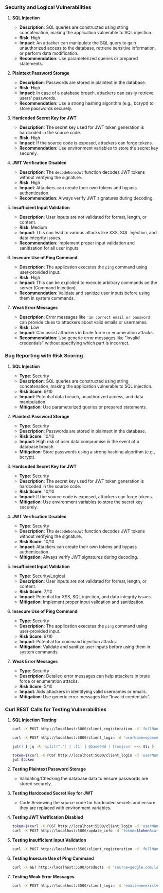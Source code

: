 ### Security and Logical Vulnerabilities

1. **SQL Injection**
   - **Description**: SQL queries are constructed using string concatenation, making the application vulnerable to SQL injection.
   - **Risk**: High
   - **Impact**: An attacker can manipulate the SQL query to gain unauthorized access to the database, retrieve sensitive information, or perform data modification.
   - **Recommendation**: Use parameterized queries or prepared statements.

2. **Plaintext Password Storage**
   - **Description**: Passwords are stored in plaintext in the database.
   - **Risk**: High
   - **Impact**: In case of a database breach, attackers can easily retrieve users' passwords.
   - **Recommendation**: Use a strong hashing algorithm (e.g., bcrypt) to store passwords securely.

3. **Hardcoded Secret Key for JWT**
   - **Description**: The secret key used for JWT token generation is hardcoded in the source code.
   - **Risk**: High
   - **Impact**: If the source code is exposed, attackers can forge tokens.
   - **Recommendation**: Use environment variables to store the secret key securely.

4. **JWT Verification Disabled**
   - **Description**: The `decodeNoneJwt` function decodes JWT tokens without verifying the signature.
   - **Risk**: High
   - **Impact**: Attackers can create their own tokens and bypass authentication.
   - **Recommendation**: Always verify JWT signatures during decoding.

5. **Insufficient Input Validation**
   - **Description**: User inputs are not validated for format, length, or content.
   - **Risk**: Medium
   - **Impact**: This can lead to various attacks like XSS, SQL Injection, and data integrity issues.
   - **Recommendation**: Implement proper input validation and sanitization for all user inputs.

6. **Insecure Use of Ping Command**
   - **Description**: The application executes the `ping` command using user-provided input.
   - **Risk**: High
   - **Impact**: This can be exploited to execute arbitrary commands on the server (Command Injection).
   - **Recommendation**: Validate and sanitize user inputs before using them in system commands.

7. **Weak Error Messages**
   - **Description**: Error messages like `'In correct email or password'` can provide clues to attackers about valid emails or usernames.
   - **Risk**: Low
   - **Impact**: Can assist attackers in brute force or enumeration attacks.
   - **Recommendation**: Use generic error messages like "Invalid credentials" without specifying which part is incorrect.

### Bug Reporting with Risk Scoring

1. **SQL Injection**
   - **Type**: Security
   - **Description**: SQL queries are constructed using string concatenation, making the application vulnerable to SQL injection.
   - **Risk Score**: 9/10
   - **Impact**: Potential data breach, unauthorized access, and data manipulation.
   - **Mitigation**: Use parameterized queries or prepared statements.

2. **Plaintext Password Storage**
   - **Type**: Security
   - **Description**: Passwords are stored in plaintext in the database.
   - **Risk Score**: 10/10
   - **Impact**: High risk of user data compromise in the event of a database breach.
   - **Mitigation**: Store passwords using a strong hashing algorithm (e.g., bcrypt).

3. **Hardcoded Secret Key for JWT**
   - **Type**: Security
   - **Description**: The secret key used for JWT token generation is hardcoded in the source code.
   - **Risk Score**: 10/10
   - **Impact**: If the source code is exposed, attackers can forge tokens.
   - **Mitigation**: Use environment variables to store the secret key securely.

4. **JWT Verification Disabled**
   - **Type**: Security
   - **Description**: The `decodeNoneJwt` function decodes JWT tokens without verifying the signature.
   - **Risk Score**: 10/10
   - **Impact**: Attackers can create their own tokens and bypass authentication.
   - **Mitigation**: Always verify JWT signatures during decoding.

5. **Insufficient Input Validation**
   - **Type**: Security/Logical
   - **Description**: User inputs are not validated for format, length, or content.
   - **Risk Score**: 7/10
   - **Impact**: Potential for XSS, SQL injection, and data integrity issues.
   - **Mitigation**: Implement proper input validation and sanitization.

6. **Insecure Use of Ping Command**
   - **Type**: Security
   - **Description**: The application executes the `ping` command using user-provided input.
   - **Risk Score**: 9/10
   - **Impact**: Potential for command injection attacks.
   - **Mitigation**: Validate and sanitize user inputs before using them in system commands.

7. **Weak Error Messages**
   - **Type**: Security
   - **Description**: Detailed error messages can help attackers in brute force or enumeration attacks.
   - **Risk Score**: 5/10
   - **Impact**: Aids attackers in identifying valid usernames or emails.
   - **Mitigation**: Use generic error messages like "Invalid credentials".

### Curl REST Calls for Testing Vulnerabilities

1. **SQL Injection Testing**
   ```bash
   curl -X POST http://localhost:5000/client_registeration -d 'fullName=John Doe&userName=johndoe&email=test@maildrop.cc" OR "1"="1&password=password&phone=1234567890'

   curl -X POST http://localhost:5000/client_login -d 'userName=spammer&email=spam@email.com"OR 1=1;--&password=pwd'

   jwt() { jq -R 'split(".") | .[1] | @base64d | fromjson' <<< $1; }

   token=$(curl -X POST http://localhost:5000/client_login -d 'userName=spammer&email=spam@email.com" union select password || ":" || email from users;--&password=pwd' | jq -j '.token')
   jwt $token
   ```

2. **Testing Plaintext Password Storage**
   - Validating/Checking the database data to ensure passwords are stored securely.

3. **Testing Hardcoded Secret Key for JWT**
   - Code Reviewing the source code for hardcoded secrets and ensure they are replaced with environment variables.

4. **Testing JWT Verification Disabled**
   ```bash
   token=$(curl -X POST http://localhost:5500/client_login -d 'userName=notestuser&email=test@example.com&password=test' | jq -r '.token')
   curl -X POST http://localhost:5000/update_info -d "token=$token&currentPassword=test&newPassword=newpass"
   ```

5. **Testing Insufficient Input Validation**
   ```bash
   curl -X POST http://localhost:5500/client_registeration -d 'fullName=<script>alert("XSS")</script>&userName=testuser&email=test@example.com&password=test&phone=1234567890'
   ```

6. **Testing Insecure Use of Ping Command**
   ```bash
   curl -X GET http://localhost:5500/products -d 'source=google.com;ls'
   ```

7. **Testing Weak Error Messages**
   ```bash
   curl -X POST http://localhost:5500/client_login -d 'email=nonexistent@example.com&password=wrongpassword'
   ```